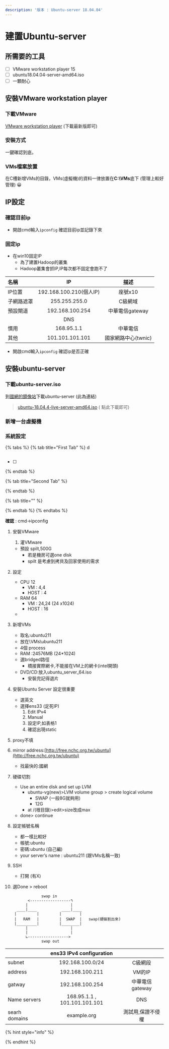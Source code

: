 ```yaml
---
description: '版本 : Ubuntu-server 18.04.04'
---
```


# 建置Ubuntu-server

## 所需要的工具

* [ ] VMware workstation player 15
* [ ] ubuntu18.04.04-server-amd64.iso
* [ ] 一顆耐心

## 安裝VMware workstation player

### 下載VMware

[VMware workstation player](https://www.vmware.com/tw/products/workstation-player/workstation-player-evaluation.html)  \(下載最新版即可\)

### 安裝方式

一鍵確認到底。

### VMs檔案放置

在C槽新增VMs的目錄，VMs\(虛擬機\)的資料一律放置在**C:\VMs**底下 \(管理上較好管理\) 😀 

## IP設定

### 確認目前ip

* 開啟cmd輸入`ipconfig` 確認目前ip並記錄下來

### 固定ip

* 在win10固定IP
  * 為了建置Hadoop的叢集
  * Hadoop叢集會抓IP,IP每次都不固定會跑不了

| 名稱 | IP | 描述 |
| :--- | :---: | :---: |
| IP位置 | 192.168.100.210\(個人IP\) | 座號x10 |
| 子網路遮罩 | 255.255.255.0 | C級網域 |
| 預設閘道 | 192.168.100.254 | 中華電信gateway |
|  | DNS |  |
| 慣用 | 168.95.1.1 | 中華電信 |
| 其他 | 101.101.101.101 | 國家網路中心\(twnic\) |

* 開啟cmd輸入`ipconfig` 確認ip是否正確

## 安裝ubuntu-server

### 下載ubuntu-server.iso

到[國網的鏡像站](https://free.nchc.org.tw/ubuntu-cd/bionic/)下載ubuntu-server   \(此為連結\)

> [ubuntu-18.04.4-live-server-amd64.iso](https://free.nchc.org.tw/ubuntu-cd/bionic/ubuntu-18.04.4-live-server-amd64.iso)  \( 點此下載即可\)

### 新增一台虛擬機

### 系統設定

{% tabs %}
{% tab title="First Tab" %}
d

```text

```

* [ ] 
{% endtab %}

{% tab title="Second Tab" %}

{% endtab %}

{% tab title="" %}

{% endtab %}
{% endtabs %}

**確認** : cmd-&gt;ipconfig

1. 安裝VMware
   1. 灌VMware

   * 預設 spilt,500G
     * 若是機房可選one disk
     * spilt 是考慮到拷貝及回家使用的需求
2. 設定
   * CPU 12
     * VM : 4,4
     * HOST : 4
   * RAM 64
     * VM : 24,24 \(24 x1024\)
     * HOST : 16
   * 
3. 新增VMs
   * 取名:ubuntu211
   * 放在\VMs\ubuntu211
   * 4個 process
   * RAM :24576MB \(24\*1024\)
   * 選bridged路徑
     * 橋接實際網卡,不能接在VM上的網卡\(intel開頭\)
   * DVD/CD:放入ubuntu\_server\_64.iso
     * 安裝完記得退片
4. 安裝Ubuntu Server 設定很重要
   * 選英文
   * 選擇ens33 \(定死IP\)
     1. Edit IPv4
     2. Manual
     3. 設定IP,如表格1
     4. 確認出現static



1. proxy不填
2. mirror address:[http://free.nchc.org.tw/ubuntu](http://free.nchc.org.tw/ubuntu)
   * 找最快的:國網
3. 硬碟切割
   * Use an entire disk and set up LVM
     * ubuntu-vg\(new\)&gt;LVM volume group &gt; create logical volume
       * SWAP \(一般8G就夠用\)
       * 12G
     * at /\(根目錄\)&gt;edit&gt;size改成max
   * done&gt; continue
4. 設定帳號名稱
   * 都一樣比較好
   * 帳號:ubuntu
   * 密碼:ubuntu \(自己編\)
   * your server’s name : ubuntu211 \(跟VMs名稱一致\)
5. SSH
   * 打開 \(有X\)
6. 選Done &gt; reboot

```text
                swap in
          <------------------↰
         |                   |
     ____|____           ____|____
    |         |         |        |
    |   RAM   |         |  SWAP  |   swap(硬碟割出來)
    |_________|         |________|
         |                   |
         |                   |
         ↳------------------>
                swap out
```

|   | ens33 IPv4 configuration |  |
| :--- | :---: | :---: |
| subnet | 192.168.100.0/24 | C級網段 |
| address | 192.168.100.211 | VM的IP |
| gatway | 192.168.100.254 | 中華電信gateway |
| Name servers | 168.95.1.1 , 101.101.101.101 | DNS |
| searh domains | example.org | 測試用,保證不侵權 |



{% hint style="info" %}

{% endhint %}

### 



